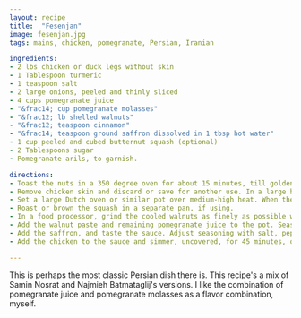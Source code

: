 ```yaml
---
layout: recipe
title:  "Fesenjan"
image: fesenjan.jpg
tags: mains, chicken, pomegranate, Persian, Iranian

ingredients: 
- 2 lbs chicken or duck legs without skin
- 1 Tablespoon turmeric
- 1 teaspoon salt
- 2 large onions, peeled and thinly sliced
- 4 cups pomegranate juice
- "&frac14; cup pomegranate molasses"
- "&frac12; lb shelled walnuts"
- "&frac12; teaspoon cinnamon"
- "&frac14; teaspoon ground saffron dissolved in 1 tbsp hot water"
- 1 cup peeled and cubed butternut squash (optional)
- 2 Tablespoons sugar
- Pomegranate arils, to garnish.

directions:
- Toast the nuts in a 350 degree oven for about 15 minutes, till golden brown.
- Remove chicken skin and discard or save for another use. In a large bowl, season the chicken with turmeric, 2 teaspoons salt and 1/2 teaspoon pepper. Set aside.
- Set a large Dutch oven or similar pot over medium-high heat. When the pot is hot, add oil and carefully lay chicken thighs into the pot in a single layer. It is crucial to leave space between the pieces to allow steam to escape, so brown chicken in batches if necessary. Cook until browned on both sides, flipping halfway through, 3 to 4 minutes per side. Remove chicken from pot and set aside. Add onion to pot with a pinch of salt and cook, stirring regularly, until soft and golden brown, 16 to 18 minutes
- Roast or brown the squash in a separate pan, if using.
- In a food processor, grind the cooled walnuts as finely as possible without turning them into a paste. (Alternatively, you can chop the walnuts as finely as possible by hand.) Add 2 cups pomegranate juice and 1/4 cup molasses and the cinnamon to the walnuts and continue blending until you have a very smooth paste.
- Add the walnut paste and remaining pomegranate juice to the pot. Season with salt and partly cover with a lid. Cook over low heat, stirring frequently, for about 2 hours. If the sauce begins to stick, stir in 1/4 cup water. The sauce will thicken and change color as it cooks, turning a deep, dark brown, similar to mole poblano.
- Add the saffron, and taste the sauce. Adjust seasoning with salt, pepper and pomegranate molasses as needed. The sauce should be delightfully sweet and sour, so add up to 2 teaspoons sugar, if needed, if it’s too tart.
- Add the chicken to the sauce and simmer, uncovered, for 45 minutes, or until chicken is falling off the bone. Keep stirring regularly — the sauce should be thick, but not so thick that it sticks to the bottom of the pot, so add a splash of water as needed to prevent burning. Use a large spoon to skim away any walnut oil that has pooled on top of the stew. Taste and adjust seasoning, transfer to a serving dish and garnish with a sprinkling of fresh pomegranate seeds.

---
```


This is perhaps the most classic Persian dish there is.  This recipe's a mix of Samin Nosrat and Najmieh Batmataglij's versions. I like the combination of pomegranate juice and pomegranate molasses as a flavor combination, myself.  
